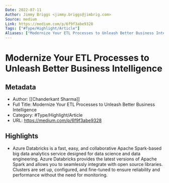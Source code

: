 ```yaml
---
Date: 2022-07-11
Author: Jimmy Briggs <jimmy.briggs@jimbrig.com>
Source: medium
Link: https://medium.com/p/6f9f3abe9328
Tags: ["#Type/Highlight/Article"]
Aliases: ["Modernize Your ETL Processes to Unleash Better Business Intelligence", "Modernize Your ETL Processes to Unleash Better Business Intelligence"]
---
```

# Modernize Your ETL Processes to Unleash Better Business Intelligence

## Metadata
- Author: [[Chanderkant Sharma]]
- Full Title: Modernize Your ETL Processes to Unleash Better Business Intelligence
- Category: #Type/Highlight/Article
- URL: https://medium.com/p/6f9f3abe9328

## Highlights
- Azure Databricks is a fast, easy, and collaborative Apache Spark-based big data analytics service designed for data science and data engineering. Azure Databricks provides the latest versions of Apache Spark and allows you to seamlessly integrate with open source libraries. Clusters are set up, configured, and fine-tuned to ensure reliability and performance without the need for monitoring.

